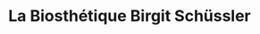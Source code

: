 ---
title: "La Biosthétique Birgit Schüssler"
url: /bad-st-leonhard-im-lavanttal/la-biosthetique-birgit-schuessler/
shop: Friseur
---